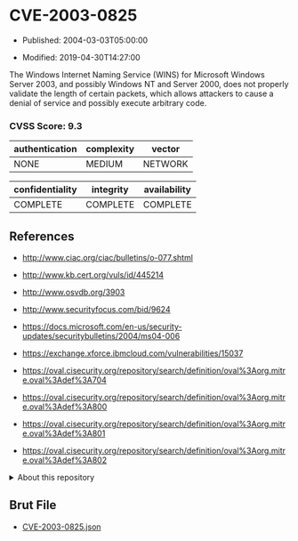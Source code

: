 # CVE-2003-0825

- Published: 2004-03-03T05:00:00

- Modified: 2019-04-30T14:27:00

The Windows Internet Naming Service (WINS) for Microsoft Windows Server 2003, and possibly Windows NT and Server 2000, does not properly validate the length of certain packets, which allows attackers to cause a denial of service and possibly execute arbitrary code.

### CVSS Score: **9.3**

| authentication | complexity | vector |
| --- | --- | --- |
| NONE | MEDIUM | NETWORK |

| confidentiality | integrity | availability |
| --- | --- | --- |
| COMPLETE | COMPLETE | COMPLETE |

## References

* http://www.ciac.org/ciac/bulletins/o-077.shtml

* http://www.kb.cert.org/vuls/id/445214

* http://www.osvdb.org/3903

* http://www.securityfocus.com/bid/9624

* https://docs.microsoft.com/en-us/security-updates/securitybulletins/2004/ms04-006

* https://exchange.xforce.ibmcloud.com/vulnerabilities/15037

* https://oval.cisecurity.org/repository/search/definition/oval%3Aorg.mitre.oval%3Adef%3A704

* https://oval.cisecurity.org/repository/search/definition/oval%3Aorg.mitre.oval%3Adef%3A800

* https://oval.cisecurity.org/repository/search/definition/oval%3Aorg.mitre.oval%3Adef%3A801

* https://oval.cisecurity.org/repository/search/definition/oval%3Aorg.mitre.oval%3Adef%3A802

<details>
<summary>About this repository</summary> 

  This repository is part of the project [Live Hack CVE](https://github.com/Live-Hack-CVE). Main website can be found [www.live-hack.org](https://www.live-hack.org) 
  
  Made by [Sn0wAlice](https://github.com/Sn0wAlice) for the people that care about security and need to have a feed of the latest CVEs. Hope you enjoy it, don't forget to star the repo and follow me on [Twitter](https://twitter.com/Sn0wAlice) and [Github](https://github.com/Sn0wAlice). And that is my [personnal website](https://www.alice-snow.me/)

  - [Home Page](https://github.com/Live-Hack-CVE)
  - [Framework](https://github.com/Live-Hack-CVE/cve-framework)
  - [CVE database](https://github.com/Live-Hack-CVE/full_database)
  - [Changelog](https://github.com/Live-Hack-CVE/Changelog)
</details>

## Brut File

* [CVE-2003-0825.json](https://raw.githubusercontent.com/Live-Hack-CVE/full_database/main/cves/2003/CVE-2003-0825.json)

